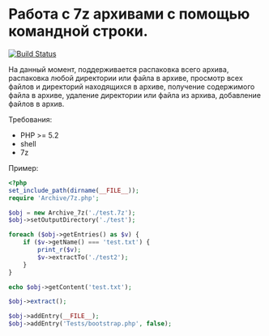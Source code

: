 # Работа с 7z архивами с помощью командной строки.

[![Build Status](https://secure.travis-ci.org/Gemorroj/Archive_7z.png?branch=master)](https://travis-ci.org/Gemorroj/Archive_7z)


На данный момент, поддерживается распаковка всего архива,
распаковка любой директории или файла в архиве,
просмотр всех файлов и директорий находящихся в архиве,
получение содержимого файла в архиве,
удаление директории или файла из архива,
добавление файлов в архив.

Требования:

- PHP >= 5.2
- shell
- 7z


Пример:
```php
<?php
set_include_path(dirname(__FILE__));
require 'Archive/7z.php';

$obj = new Archive_7z('./test.7z');
$obj->setOutputDirectory('./test');

foreach ($obj->getEntries() as $v) {
    if ($v->getName() === 'test.txt') {
        print_r($v);
        $v->extractTo('./test2');
    }
}

echo $obj->getContent('test.txt');

$obj->extract();

$obj->addEntry(__FILE__);
$obj->addEntry('Tests/bootstrap.php', false);
```
